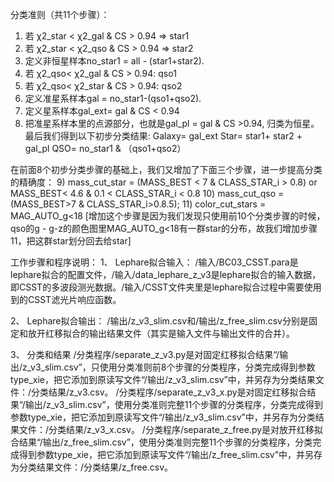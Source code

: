 分类准则（共11个步骤）：
1) 若 χ2_star < χ2_gal & CS > 0.94 => star1
2) 若 χ2_star < χ2_qso & CS > 0.94 => star2
3) 定义非恒星样本no_star1 = all - (star1+star2).
4) 若 χ2_qso< χ2_gal & CS > 0.94: qso1
5) 若 χ2_qso< χ2_star & CS > 0.94: qso2
6) 定义准星系样本gal = no_star1-(qso1+qso2).
7) 定义星系样本gal_ext= gal & CS < 0.94
8) 把准星系样本里的点源部分，也就是gal_pl = gal & CS >0.94, 归类为恒星。
最后我们得到以下初步分类结果: 
Galaxy= gal_ext
Star= star1+ star2 + gal_pl 
QSO= no_star1 & （qso1+qso2）

在前面8个初步分类步骤的基础上，我们又增加了下面三个步骤，进一步提高分类的精确度：
9) mass_cut_star = (MASS_BEST < 7 & CLASS_STAR_i > 0.8) or MASS_BEST< 4.6 & 0.1 < CLASS_STAR_i < 0.8
10) mass_cut_qso = (MASS_BEST>7 & CLASS_STAR_i>0.8.5);
11) color_cut_stars = MAG_AUTO_g<18 [增加这个步骤是因为我们发现只使用前10个分类步骤的时候，qso的g - g-z的颜色图里MAG_AUTO_g<18有一群star的分布，故我们增加步骤11，把这群star划分回去给star]

工作步骤和程序说明：
1、	Lephare拟合输入：
/输入/BC03_CSST.para是lephare拟合的配置文件，/输入/data_lephare_z_v3是lephare拟合的输入数据，即CSST的多波段测光数据。/输入/CSST文件夹里是lephare拟合过程中需要使用到的CSST滤光片响应函数。

2、	Lephare拟合输出：
/输出/z_v3_slim.csv和/输出/z_free_slim.csv分别是固定和放开红移拟合的输出结果文件（其实是输入文件与输出文件的合并）。

3、	分类和结果
/分类程序/separate_z_v3.py是对固定红移拟合结果“/输出/z_v3_slim.csv”，只使用分类准则前8个步骤的分类程序，分类完成得到参数type_xie，把它添加到原读写文件“/输出/z_v3_slim.csv”中，并另存为分类结果文件：/分类结果/z_v3.csv。
/分类程序/separate_z_v3_x.py是对固定红移拟合结果“/输出/z_v3_slim.csv”，使用分类准则完整11个步骤的分类程序，分类完成得到参数type_xie，把它添加到原读写文件“/输出/z_v3_slim.csv”中，并另存为分类结果文件：/分类结果/z_v3_x.csv。
/分类程序/separate_z_free.py是对放开红移拟合结果“/输出/z_free_slim.csv”，使用分类准则完整11个步骤的分类程序，分类完成得到参数type_xie，把它添加到原读写文件“/输出/z_free_slim.csv”中，并另存为分类结果文件：/分类结果/z_free.csv。
